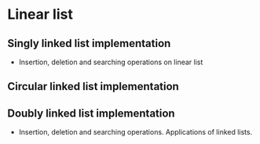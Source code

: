 # Linear list

## Singly linked list implementation

- Insertion, deletion and searching operations on
  linear list

## Circular linked list implementation

## Doubly linked list implementation

- Insertion, deletion and searching operations. Applications of linked lists.
